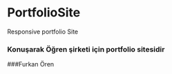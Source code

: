 # PortfolioSite
Responsive portfolio Site 

### Konuşarak Öğren şirketi için portfolio sitesidir

###Furkan Ören
